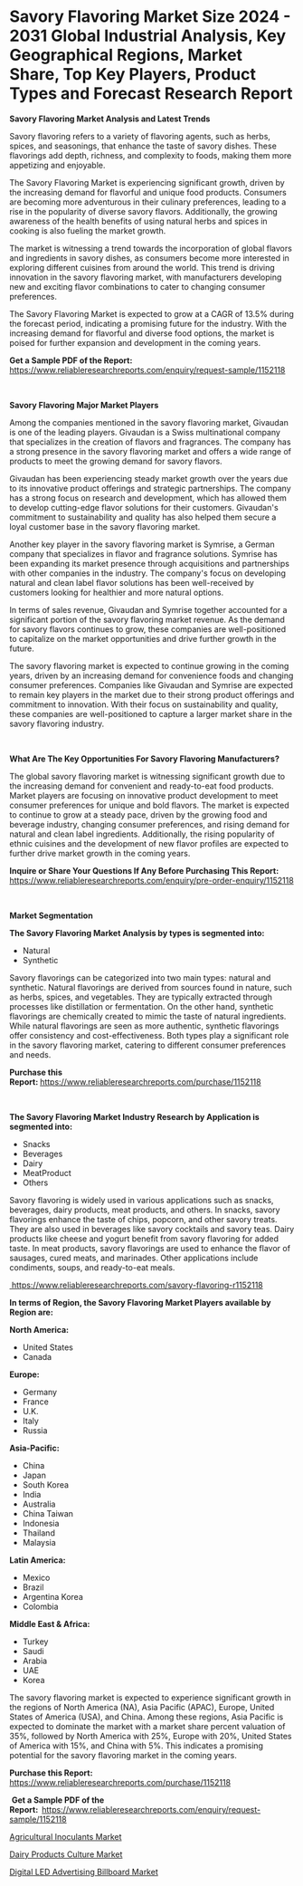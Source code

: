 <p><h1>Savory Flavoring Market Size 2024 - 2031 Global Industrial Analysis, Key Geographical Regions, Market Share, Top Key Players, Product Types and Forecast Research Report</h1></p><p><strong>Savory Flavoring Market Analysis and Latest Trends</strong></p>
<p><p>Savory flavoring refers to a variety of flavoring agents, such as herbs, spices, and seasonings, that enhance the taste of savory dishes. These flavorings add depth, richness, and complexity to foods, making them more appetizing and enjoyable.</p><p>The Savory Flavoring Market is experiencing significant growth, driven by the increasing demand for flavorful and unique food products. Consumers are becoming more adventurous in their culinary preferences, leading to a rise in the popularity of diverse savory flavors. Additionally, the growing awareness of the health benefits of using natural herbs and spices in cooking is also fueling the market growth.</p><p>The market is witnessing a trend towards the incorporation of global flavors and ingredients in savory dishes, as consumers become more interested in exploring different cuisines from around the world. This trend is driving innovation in the savory flavoring market, with manufacturers developing new and exciting flavor combinations to cater to changing consumer preferences.</p><p>The Savory Flavoring Market is expected to grow at a CAGR of 13.5% during the forecast period, indicating a promising future for the industry. With the increasing demand for flavorful and diverse food options, the market is poised for further expansion and development in the coming years.</p></p>
<p><strong>Get a Sample PDF of the Report:&nbsp;</strong> <a href="https://www.reliableresearchreports.com/enquiry/request-sample/1152118">https://www.reliableresearchreports.com/enquiry/request-sample/1152118</a></p>
<p>&nbsp;</p>
<p><strong>Savory Flavoring Major Market Players</strong></p>
<p><p>Among the companies mentioned in the savory flavoring market, Givaudan is one of the leading players. Givaudan is a Swiss multinational company that specializes in the creation of flavors and fragrances. The company has a strong presence in the savory flavoring market and offers a wide range of products to meet the growing demand for savory flavors.</p><p>Givaudan has been experiencing steady market growth over the years due to its innovative product offerings and strategic partnerships. The company has a strong focus on research and development, which has allowed them to develop cutting-edge flavor solutions for their customers. Givaudan's commitment to sustainability and quality has also helped them secure a loyal customer base in the savory flavoring market.</p><p>Another key player in the savory flavoring market is Symrise, a German company that specializes in flavor and fragrance solutions. Symrise has been expanding its market presence through acquisitions and partnerships with other companies in the industry. The company's focus on developing natural and clean label flavor solutions has been well-received by customers looking for healthier and more natural options.</p><p>In terms of sales revenue, Givaudan and Symrise together accounted for a significant portion of the savory flavoring market revenue. As the demand for savory flavors continues to grow, these companies are well-positioned to capitalize on the market opportunities and drive further growth in the future.</p><p>The savory flavoring market is expected to continue growing in the coming years, driven by an increasing demand for convenience foods and changing consumer preferences. Companies like Givaudan and Symrise are expected to remain key players in the market due to their strong product offerings and commitment to innovation. With their focus on sustainability and quality, these companies are well-positioned to capture a larger market share in the savory flavoring industry.</p></p>
<p>&nbsp;</p>
<p><strong>What Are The Key Opportunities For Savory Flavoring Manufacturers?</strong></p>
<p><p>The global savory flavoring market is witnessing significant growth due to the increasing demand for convenient and ready-to-eat food products. Market players are focusing on innovative product development to meet consumer preferences for unique and bold flavors. The market is expected to continue to grow at a steady pace, driven by the growing food and beverage industry, changing consumer preferences, and rising demand for natural and clean label ingredients. Additionally, the rising popularity of ethnic cuisines and the development of new flavor profiles are expected to further drive market growth in the coming years.</p></p>
<p><strong>Inquire or Share Your Questions If Any Before Purchasing This Report:</strong> <a href="https://www.reliableresearchreports.com/enquiry/pre-order-enquiry/1152118">https://www.reliableresearchreports.com/enquiry/pre-order-enquiry/1152118</a></p>
<p>&nbsp;</p>
<p><strong>Market Segmentation</strong></p>
<p><strong>The Savory Flavoring Market Analysis by types is segmented into:</strong></p>
<p><ul><li>Natural</li><li>Synthetic</li></ul></p>
<p><p>Savory flavorings can be categorized into two main types: natural and synthetic. Natural flavorings are derived from sources found in nature, such as herbs, spices, and vegetables. They are typically extracted through processes like distillation or fermentation. On the other hand, synthetic flavorings are chemically created to mimic the taste of natural ingredients. While natural flavorings are seen as more authentic, synthetic flavorings offer consistency and cost-effectiveness. Both types play a significant role in the savory flavoring market, catering to different consumer preferences and needs.</p></p>
<p><strong>Purchase this Report:&nbsp;</strong><a href="https://www.reliableresearchreports.com/purchase/1152118">https://www.reliableresearchreports.com/purchase/1152118</a></p>
<p>&nbsp;</p>
<p><strong>The Savory Flavoring Market Industry Research by Application is segmented into:</strong></p>
<p><ul><li>Snacks</li><li>Beverages</li><li>Dairy</li><li>MeatProduct</li><li>Others</li></ul></p>
<p><p>Savory flavoring is widely used in various applications such as snacks, beverages, dairy products, meat products, and others. In snacks, savory flavorings enhance the taste of chips, popcorn, and other savory treats. They are also used in beverages like savory cocktails and savory teas. Dairy products like cheese and yogurt benefit from savory flavoring for added taste. In meat products, savory flavorings are used to enhance the flavor of sausages, cured meats, and marinades. Other applications include condiments, soups, and ready-to-eat meals.</p></p>
<p><a href="https://www.reliableresearchreports.com/savory-flavoring-r1152118">&nbsp;https://www.reliableresearchreports.com/savory-flavoring-r1152118</a></p>
<p><strong>In terms of Region, the Savory Flavoring Market Players available by Region are:</strong></p>
<p>
    <p> <strong> North America: </strong>
        <ul>
            <li>United States</li>
            <li>Canada</li>
        </ul>
        </p> 
    <p> <strong> Europe: </strong>
        <ul>
            <li>Germany</li>
            <li>France</li>
            <li>U.K.</li>
            <li>Italy</li>
            <li>Russia</li>
        </ul>
        </p> 
    <p> <strong> Asia-Pacific: </strong>
        <ul>
            <li>China</li>
            <li>Japan</li>
            <li>South Korea</li>
            <li>India</li>
            <li>Australia</li>
            <li>China Taiwan</li>
            <li>Indonesia</li>
            <li>Thailand</li>
            <li>Malaysia</li>
        </ul>
        </p> 
    <p> <strong> Latin America: </strong>
        <ul>
            <li>Mexico</li>
            <li>Brazil</li>
            <li>Argentina Korea</li>
            <li>Colombia</li>
        </ul>
        </p> 
    <p> <strong> Middle East & Africa: </strong>
        <ul>
            <li>Turkey</li>
            <li>Saudi</li>
            <li>Arabia</li>
            <li>UAE</li>
            <li>Korea</li>
        </ul>
    </p>
    </p>
<p><p>The savory flavoring market is expected to experience significant growth in the regions of North America (NA), Asia Pacific (APAC), Europe, United States of America (USA), and China. Among these regions, Asia Pacific is expected to dominate the market with a market share percent valuation of 35%, followed by North America with 25%, Europe with 20%, United States of America with 15%, and China with 5%. This indicates a promising potential for the savory flavoring market in the coming years.</p></p>
<p><strong>Purchase this Report: </strong><a href="https://www.reliableresearchreports.com/purchase/1152118">https://www.reliableresearchreports.com/purchase/1152118</a></p>
<p>&nbsp;<strong>Get a Sample PDF of the Report:&nbsp;&nbsp;</strong><a href="https://www.reliableresearchreports.com/enquiry/request-sample/1152118">https://www.reliableresearchreports.com/enquiry/request-sample/1152118</a></p>
<p><strong></strong></p>
<p><p><a href="https://medium.com/@lisastevens48/analyzing-agricultural-inoculants-market-dynamics-and-growth-drivers-and-forecasted-for-period-from-949eb572cb5e">Agricultural Inoculants Market</a></p><p><a href="https://github.com/NorbertYates/Market-Research-Report-List-6/blob/main/dairy-products-culture-market.md">Dairy Products Culture Market</a></p><p><a href="https://github.com/prosalinda88/Market-Research-Report-List-5/blob/main/digital-led-advertising-billboard-market.md">Digital LED Advertising Billboard Market</a></p></p>
